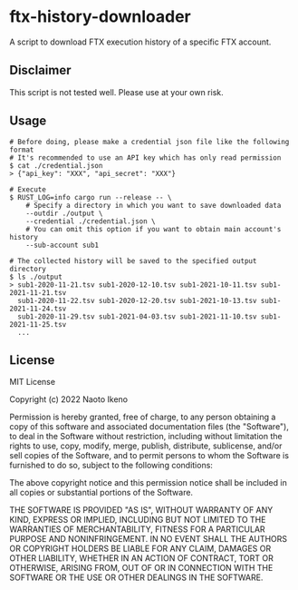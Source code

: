 # ftx-history-downloader

A script to download FTX execution history of a specific FTX account.

## Disclaimer

This script is not tested well. Please use at your own risk.

## Usage

```shell
# Before doing, please make a credential json file like the following format
# It's recommended to use an API key which has only read permission
$ cat ./credential.json
> {"api_key": "XXX", "api_secret": "XXX"}

# Execute
$ RUST_LOG=info cargo run --release -- \
    # Specify a directory in which you want to save downloaded data
    --outdir ./output \
    --credential ./credential.json \
    # You can omit this option if you want to obtain main account's history
    --sub-account sub1
    
# The collected history will be saved to the specified output directory
$ ls ./output
> sub1-2020-11-21.tsv sub1-2020-12-10.tsv sub1-2021-10-11.tsv sub1-2021-11-21.tsv
  sub1-2020-11-22.tsv sub1-2020-12-20.tsv sub1-2021-10-13.tsv sub1-2021-11-24.tsv
  sub1-2020-11-29.tsv sub1-2021-04-03.tsv sub1-2021-11-10.tsv sub1-2021-11-25.tsv 
  ...
```

## License

MIT License

Copyright (c) 2022 Naoto Ikeno

Permission is hereby granted, free of charge, to any person obtaining a copy
of this software and associated documentation files (the "Software"), to deal
in the Software without restriction, including without limitation the rights
to use, copy, modify, merge, publish, distribute, sublicense, and/or sell
copies of the Software, and to permit persons to whom the Software is
furnished to do so, subject to the following conditions:

The above copyright notice and this permission notice shall be included in all
copies or substantial portions of the Software.

THE SOFTWARE IS PROVIDED "AS IS", WITHOUT WARRANTY OF ANY KIND, EXPRESS OR
IMPLIED, INCLUDING BUT NOT LIMITED TO THE WARRANTIES OF MERCHANTABILITY,
FITNESS FOR A PARTICULAR PURPOSE AND NONINFRINGEMENT. IN NO EVENT SHALL THE
AUTHORS OR COPYRIGHT HOLDERS BE LIABLE FOR ANY CLAIM, DAMAGES OR OTHER
LIABILITY, WHETHER IN AN ACTION OF CONTRACT, TORT OR OTHERWISE, ARISING FROM,
OUT OF OR IN CONNECTION WITH THE SOFTWARE OR THE USE OR OTHER DEALINGS IN THE
SOFTWARE.